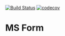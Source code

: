 [![Build Status](https://travis-ci.org/diegosanchez/ms_forms.svg?branch=master)](https://travis-ci.org/diegosanchez/ms_forms)
[![codecov](https://codecov.io/gh/diegosanchez/ms_forms/branch/master/graph/badge.svg)](https://codecov.io/gh/diegosanchez/ms_forms)

# MS Form
